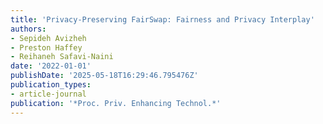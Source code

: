 ```yaml
---
title: 'Privacy-Preserving FairSwap: Fairness and Privacy Interplay'
authors:
- Sepideh Avizheh
- Preston Haffey
- Reihaneh Safavi-Naini
date: '2022-01-01'
publishDate: '2025-05-18T16:29:46.795476Z'
publication_types:
- article-journal
publication: '*Proc. Priv. Enhancing Technol.*'
---
```

